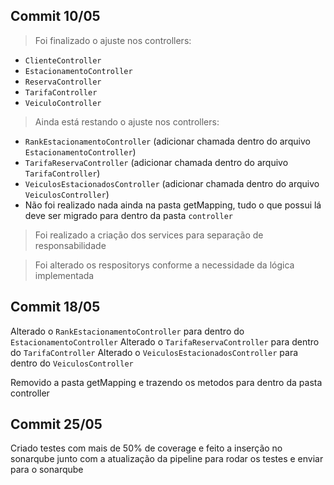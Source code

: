 ## Commit 10/05
> Foi finalizado o ajuste nos controllers:
- `ClienteController`
- `EstacionamentoController`
- `ReservaController`
- `TarifaController`
- `VeiculoController`

> Ainda está restando o ajuste nos controllers:
- `RankEstacionamentoController` (adicionar chamada dentro do arquivo `EstacionamentoController`)
- `TarifaReservaController` (adicionar chamada dentro do arquivo `TarifaController`)
- `VeiculosEstacionadosController` (adicionar chamada dentro do arquivo `VeiculosController`)
- Não foi realizado nada ainda na pasta getMapping, tudo o que possui lá deve ser migrado para dentro da pasta `controller`

> Foi realizado a criação dos services para separação de responsabilidade

> Foi alterado os respositorys conforme a necessidade da lógica implementada

## Commit 18/05
Alterado o `RankEstacionamentoController` para dentro do `EstacionamentoController`
Alterado o `TarifaReservaController` para dentro do `TarifaController`
Alterado o `VeiculosEstacionadosController` para dentro do `VeiculosController`

Removido a pasta getMapping e trazendo os metodos para dentro da pasta controller

## Commit 25/05
Criado testes com mais de 50% de coverage e feito a inserção no sonarqube junto com a atualização da pipeline para rodar os testes e enviar para o sonarqube
